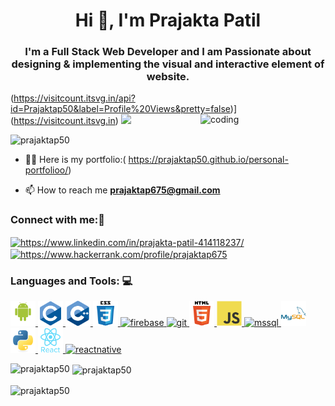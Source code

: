 
<h1 align="center">Hi 👋, I'm Prajakta Patil</h1>
<h3 align="center">I'm a Full Stack Web Developer and I am Passionate about designing & implementing the visual and interactive element of website.</h3>

(https://visitcount.itsvg.in/api?id=Prajaktap50&label=Profile%20Views&pretty=false)](https://visitcount.itsvg.in)
 <a href="https://visitcount.itsvg.in">
  <img src="https://visitcount.itsvg.in/api?id=Prajaktap50&label=Profile%20Views&color=1&pretty=false" />
</a>
<img align="right" alt="coding" width="200" src="https://media1.giphy.com/media/v1.Y2lkPTc5MGI3NjExcGh6MnptcjVqeTFheGc2am92ODl2a3ZoaGg3aGhubHZxc3hjN2ZuMCZlcD12MV9pbnRlcm5hbF9naWZfYnlfaWQmY3Q9Zw/2IudUHdI075HL02Pkk/giphy.webp" >

<p align="left"> <img  width="150" hight="150" src="https://komarev.com/ghpvc/?username=prajaktap50&label=Profile%20views&color=0e75b6&style=flat" alt="prajaktap50" /> </p>


- 👨‍💻 Here is my portfolio:( https://prajaktap50.github.io/personal-portfolioo/)

- 📫 How to reach me **prajaktap675@gmail.com**

<h3 align="left">Connect with me:👀</h3>
<p align="left">
<a href="https://linkedin.com/in/https://www.linkedin.com/in/prajakta-patil-414118237/" target="blank"><img align="center" src="https://raw.githubusercontent.com/rahuldkjain/github-profile-readme-generator/master/src/images/icons/Social/linked-in-alt.svg" alt="https://www.linkedin.com/in/prajakta-patil-414118237/" height="30" width="40" /></a>
<a href="https://www.hackerrank.com/https://www.hackerrank.com/profile/prajaktap675" target="blank"><img align="center" src="https://raw.githubusercontent.com/rahuldkjain/github-profile-readme-generator/master/src/images/icons/Social/hackerrank.svg" alt="https://www.hackerrank.com/profile/prajaktap675" height="30" width="40" /></a>
</p>

<h3 align="left">Languages and Tools: 💻</h3>
<p align="left"> <a href="https://developer.android.com" target="_blank" rel="noreferrer"> <img src="https://raw.githubusercontent.com/devicons/devicon/master/icons/android/android-original-wordmark.svg" alt="android" width="40" height="40"/> </a> <a href="https://www.cprogramming.com/" target="_blank" rel="noreferrer"> <img src="https://raw.githubusercontent.com/devicons/devicon/master/icons/c/c-original.svg" alt="c" width="40" height="40"/> </a> <a href="https://www.w3schools.com/cpp/" target="_blank" rel="noreferrer"> <img src="https://raw.githubusercontent.com/devicons/devicon/master/icons/cplusplus/cplusplus-original.svg" alt="cplusplus" width="40" height="40"/> </a> <a href="https://www.w3schools.com/css/" target="_blank" rel="noreferrer"> <img src="https://raw.githubusercontent.com/devicons/devicon/master/icons/css3/css3-original-wordmark.svg" alt="css3" width="40" height="40"/> </a> <a href="https://firebase.google.com/" target="_blank" rel="noreferrer"> <img src="https://www.vectorlogo.zone/logos/firebase/firebase-icon.svg" alt="firebase" width="40" height="40"/> </a> <a href="https://git-scm.com/" target="_blank" rel="noreferrer"> <img src="https://www.vectorlogo.zone/logos/git-scm/git-scm-icon.svg" alt="git" width="40" height="40"/> </a> <a href="https://www.w3.org/html/" target="_blank" rel="noreferrer"> <img src="https://raw.githubusercontent.com/devicons/devicon/master/icons/html5/html5-original-wordmark.svg" alt="html5" width="40" height="40"/> </a> <a href="https://developer.mozilla.org/en-US/docs/Web/JavaScript" target="_blank" rel="noreferrer"> <img src="https://raw.githubusercontent.com/devicons/devicon/master/icons/javascript/javascript-original.svg" alt="javascript" width="40" height="40"/> </a> <a href="https://www.microsoft.com/en-us/sql-server" target="_blank" rel="noreferrer"> <img src="https://www.svgrepo.com/show/303229/microsoft-sql-server-logo.svg" alt="mssql" width="40" height="40"/> </a> <a href="https://www.mysql.com/" target="_blank" rel="noreferrer"> <img src="https://raw.githubusercontent.com/devicons/devicon/master/icons/mysql/mysql-original-wordmark.svg" alt="mysql" width="40" height="40"/> </a> <a href="https://www.python.org" target="_blank" rel="noreferrer"> <img src="https://raw.githubusercontent.com/devicons/devicon/master/icons/python/python-original.svg" alt="python" width="40" height="40"/> </a> <a href="https://reactjs.org/" target="_blank" rel="noreferrer"> <img src="https://raw.githubusercontent.com/devicons/devicon/master/icons/react/react-original-wordmark.svg" alt="react" width="40" height="40"/> </a> <a href="https://reactnative.dev/" target="_blank" rel="noreferrer"> <img src="https://reactnative.dev/img/header_logo.svg" alt="reactnative" width="40" height="40"/> </a> </p>

<p><img align="left" src="https://github-readme-stats.vercel.app/api/top-langs?username=prajaktap50&show_icons=true&locale=en&layout=compact" alt="prajaktap50" /></p>

<p>&nbsp;<img align="center" src="https://github-readme-stats.vercel.app/api?username=prajaktap50&show_icons=true&locale=en" alt="prajaktap50" /></p>

<p><img align="center" src="https://github-readme-streak-stats.herokuapp.com/?user=prajaktap50&" alt="prajaktap50" /></p>


